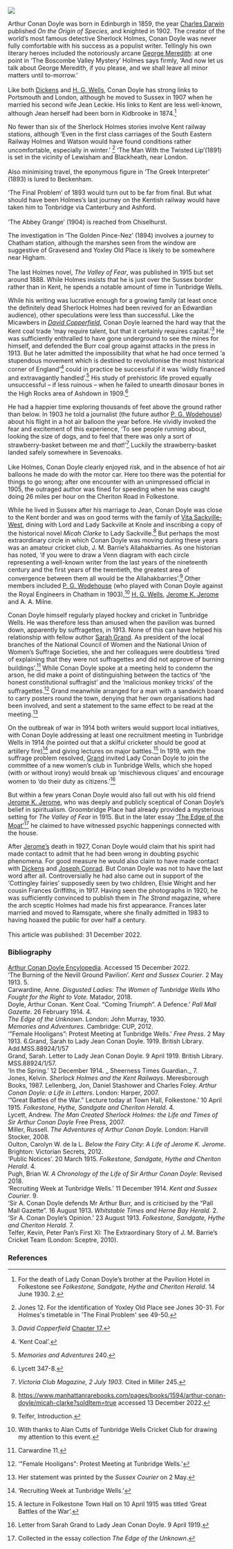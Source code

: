 <a href="https://juncture-digital.org"><img src="https://juncture-digital.org/images/ve-button.png"></a>
<param ve-config title="Sir Arthur Conan Doyle (1859-1930)" author="Professor Carolyn Oulton" layout="vtl" banner="/images/banners/19c.jpg" discription="Kent railway stations play crucial roles in several of Sir Arthur Conan Doyle's books. This visual essay further explores Conan Doyle’s connection to the county.">

<param ve-entity eid="Q736439" aliases="Ramsgate">
<param ve-entity eid="Q939838" aliases="Sevenoaks">
<param ve-entity eid="Q375314" aliases="Folkestone">
<param ve-entity eid="Q1547383" aliases="Groombridge Place">
<param ve-entity eid="Q736439" aliases="Ramsgate">
<param ve-entity eid="Q1285144" aliases="Knole House">
<param ve-entity eid="Q29303" aliases="Canterbury">
<param ve-entity eid="Q936183" aliases="Tonbridge">


<!-- Basemap starting position centred on Cantebury -->
<param ve-map center="Q29303" zoom="10">

<!-- Historical map layers -->
<param ve-map-layer active allmaps allmaps-id="9537d136c6cd0dac" title="Kent Railway Map"> 

<!--#-->


Arthur Conan Doyle was born in Edinburgh in 1859, the year [Charles Darwin](/19c/19c-darwin-biography) published _On the Origin of Species_, and knighted in 1902. The creator of the world’s most famous detective Sherlock Holmes, Conan Doyle was never fully comfortable with his success as a populist writer. Tellingly his own literary heroes included the notoriously arcane [George Meredith](/19c/19c-meredith-biography): at one point in ‘The Boscombe Valley Mystery’ Holmes says firmly, ‘And now let us talk about George Meredith, if you please, and we shall leave all minor matters until to-morrow.’ 
<br><br>
Like both [Dickens](/dickens) and [H. G. Wells](/20c/20c-wellshg-biography), Conan Doyle has strong links to Portsmouth and London, although he moved to Sussex in 1907 when he married his second wife Jean Leckie. His links to Kent are less well-known, although Jean herself had been born in Kidbrooke in 1874.[^ref1]  
<param ve-image url="https://upload.wikimedia.org/wikipedia/commons/a/a8/Portrait_of_Arthur_Conan_Doyle.jpg" label="Portrait of Arthur Conan Doyle" attribution="Elliott & Fry, Public domain, via Wikimedia Commons">

No fewer than six of the Sherlock Holmes stories involve Kent railway stations, although ‘Even in the first class carriages of the South Eastern Railway Holmes and Watson would have found conditions rather uncomfortable, especially in winter.’ [^ref2] ‘The Man With the Twisted Lip’(1891) is set in the vicinity of <span data-mouseover-image-zoomto="1426,962,728,534">Lewisham</span> and <span data-mouseover-image-zoomto="1740,814,737,541">Blackheath</span>, near London.
<br><br>
Also minimising travel, the eponymous figure in ‘The Greek Interpreter’ (1893) is lured to <span data-mouseover-image-zoomto="1313,1514,737,540">Beckenham</span>.
<param ve-image url="https://upload.wikimedia.org/wikipedia/commons/a/a6/The_head_guard_on_the_South_Eastern_Railway%2C_1885-The_engine_is_one_of_Richard_Christopher_Mansell%27s_%22Gunboat%22_0-4-4_tanks%2C_built_for_Greenwich%2C_Woolrich_and_Blackheath_local_services_LCCN96509035.jpg" label="South Eastern Railways (1885)" attribution="Thomson, J. (John), 1837-1921, photographer, Public domain, via Wikimedia Commons">

‘The Final Problem’ of 1893 would turn out to be far from final. But what should have been Holmes’s last journey on the Kentish railway would have taken him to <span data-mouseover-image-zoomto="2895,3581,1474,1081">Tonbridge</span> via <span data-mouseover-image-zoomto="8557,2693,1476,1082">Canterbury</span> and <span data-mouseover-image-zoomto="7098,2866,2910,2133">Ashford</span>. 
<br><br>
‘The Abbey Grange’ (1904) is reached from <span data-mouseover-image-zoomto="2271,1536,728,534">Chiselhurst</span>. 
<param ve-image url="https://upload.wikimedia.org/wikipedia/commons/1/12/%22The_Death_of_Sherlock_Holmes%22_%28frontispiece_from_The_Memoirs_of_Sherlock_Holmes%2C_1894%29.jpg" label="The Death of Sherlock Holmes (1894)" attribution="Special Collections Toronto Public Library, CC BY-SA 2.0 <https://creativecommons.org/licenses/by-sa/2.0>, via Wikimedia Commons">
<!-- Basemap centred on Tonbridge -->
<param ve-map center="Q936183" zoom="10">

The investigation in ‘The Golden Pince-Nez’ (1894) involves a journey to <span data-mouseover-image-zoomto="3959,704,2910,2132">Chatham</span> station, although the marshes seen from the window are suggestive of Gravesend and Yoxley Old Place is likely to be somewhere near <span data-mouseover-image-zoomto="4382,1029,1455,1067">Higham</span>. 
<br><br>
The last Holmes novel, _The Valley of Fear_, was published in 1915 but set around 1888. While Holmes insists that he is just over the Sussex border rather than in Kent, he spends a notable amount of time in 
<span data-mouseover-image-zoomto="3301,4389,1455,1067">Tunbridge Wells</span>. 
<param ve-image url="https://upload.wikimedia.org/wikipedia/commons/6/6a/Parkstone_Down_empty_stock_between_Branksome_and_Parkstone_geograph-2680927-by-Ben-Brooksbank.jpg" label="Late 19th Century Passenger Steam Engine" attribution="Ben Brooksbank, CC BY-SA 2.0, via Wikimedia Commons">
<!-- Basemap centred on Tunbridge Wells -->
<param ve-map center="Q665489" zoom="10">

While his writing was lucrative enough for a growing family (at least once the definitely dead Sherlock Holmes had been revived for an Edwardian audience), other speculations were less than successful. Like the Micawbers in [_David Copperfield_](/dickens/david-copperfield-curated-walk), Conan Doyle learned the hard way that the Kent coal trade ’may require talent, but that it certainly requires capital.’[^ref3]  He was sufficiently enthralled to have gone underground to see the mines for himself, and defended the Burr coal group against attacks in the press in 1913. But he later admitted the impossibility that what he had once termed ‘a stupendous movement which is destined to revolutionise the most historical corner of England’[^ref4]  could in practice be successful if it was ‘wildly financed and extravagantly handled’.[^ref5]  His study of prehistoric life proved equally unsuccessful – if less ruinous – when he failed to unearth dinosaur bones in the High Rocks area of Ashdown in 1909.[^ref6] 
<param ve-image url="https://upload.wikimedia.org/wikipedia/commons/7/79/Conan_Doyle_LCCN2014714597.jpg" label="Conan Doyle family 1900" attribution="Bain News Service, publisher, Public domain, via Wikimedia Commons">

He had a happier time exploring thousands of feet above the ground rather than below. In 1903 he told a journalist (the future author [P. G. Wodehouse](/19c/19c-wodehouse-biography)) about his flight in a hot air balloon the year before. He vividly invoked the fear and excitement of this experience, ‘To see people running about, looking the size of dogs, and to feel that there was only a sort of strawberry-basket between me and _that_!’[^ref7]  Luckily the strawberry-basket landed safely somewhere in Sevenoaks. 
<br><br>
Like Holmes, Conan Doyle clearly enjoyed risk, and in the absence of hot air balloons he made do with the motor car. Here too there was the potential for things to go wrong; after one encounter with an unimpressed official in 1905, the outraged author was fined for speeding when he was caught doing 26 miles per hour on the Cheriton Road in Folkestone.
<param ve-image url="https://upload.wikimedia.org/wikipedia/commons/c/c7/1905-04-04_front_Cat_car_crash.jpg" label="Cat car crash" attribution="Louis Wain, Public domain, via Wikimedia Commons">
<!---Basemap centered on Folkestone--->
<param ve-map center="Q375314" zoom="10">

While he lived in Sussex after his marriage to Jean, Conan Doyle was close to the Kent border and was on good terms with the family of [Vita Sackville-West](/20c/20c-sackville-west-biography), dining with Lord and Lady Sackville at Knole and inscribing a copy of the historical novel _Micah Clarke_ to Lady Sackville.[^ref8] But perhaps the most extraordinary circle in which Conan Doyle was moving during these years was an amateur cricket club, J. M. Barrie’s Allahakbarries. As one historian has noted, ‘if you were to draw a Venn diagram with each circle representing a well-known writer from the last years of the nineteenth century and the first years of the twentieth, the greatest area of convergence between them all would be the Allahakbarries’.[^ref9]  Other members included [P. G. Wodehouse](/19c/19c-wodehouse-biography) (who played with Conan Doyle against the Royal Engineers in Chatham in 1903),[^ref10]  [H. G. Wells](/20c/20c-wellshg-biography), [Jerome K. Jerome]( /19c/19c-jerome-biography) and A. A. Milne.
<param ve-image url="https://upload.wikimedia.org/wikipedia/commons/3/35/Sir_James_Matthew_Barrie_%281860-1937%29%2C_Author_%2838575923221%29.jpg" label="J.M. Barrie" attribution="John Lavery, Public domain, via Wikimedia Commons">
<!---Basemap centered on Knole--->
<param ve-map center="Q1285144" zoom="10">

Conan Doyle himself regularly played hockey and cricket in Tunbridge Wells. He was therefore less than amused when the pavilion was burned down, apparently by suffragettes, in 1913. None of this can have helped his relationship with fellow author [Sarah Grand](/19c/19c-grand-biography). As president of the local branches of the National Council of Women and the National Union of Women’s Suffrage Societies, she and her colleagues were doubtless ‘tired of explaining that they were not suffragettes and did not approve of burning buildings’.[^ref11]  While Conan Doyle spoke at a meeting held to condemn the arson, he did make a point of distinguishing between the tactics of ‘the honest constitutional suffragist’ and the ‘malicious monkey tricks’ of the suffragettes.[^ref12]  Grand meanwhile arranged for a man with a sandwich board to carry posters round the town, denying that her own organisations had been involved, and sent a statement to the same effect to be read at the meeting.[^ref13]  
<param ve-image url="https://upload.wikimedia.org/wikipedia/commons/f/fb/National_Union_Women%27s_Suffrage_shop_on_18_Crescent_Road%2C_Tunbridge_Wells.jpg" label="NUWSS shop on 18 Crescent Road, Tunbridge Wells" attribution="LSE Library, No restrictions, via Wikimedia Commons">
<!---Basemap centered on Tunbridge Wells--->
<param ve-map center="Q665489" zoom="10">

On the outbreak of war in 1914 both writers would support local initiatives, with Conan Doyle addressing at least one recruitment meeting in Tunbridge Wells in 1914 (he pointed out that a skilful cricketer should be good at artillery fire)[^ref14]  and giving lectures on major battles.[^ref15]  In 1919, with the suffrage problem resolved, [Grand](/19c/19c-grand-biography) invited Lady Conan Doyle to join the committee of a new women’s club in Tunbridge Wells, which she hoped (with or without irony) would break up ‘mischievous cliques’ and encourage women to ‘do their duty as citizens.’[^ref16] 
<param ve-image url="https://upload.wikimedia.org/wikipedia/commons/e/e5/Sir_Arthur_and_Lady_Jean_Conan_Doyle%2C_c.1920._%287893553748%29.jpg" label="Sir Arthur and Lady Jean Conan Doyle" attribution="National Media Museum from UK, No restrictions, via Wikimedia Commons">
<!---Basemap centered on Tunbridge Wells--->
<param ve-map center="Q665489" zoom="10">

But within a few years Conan Doyle would also fall out with his old friend [Jerome K. Jerome]( /19c/19c-jerome-biography), who was deeply and publicly sceptical of Conan Doyle’s belief in spiritualism. Groombridge Place had already provided a mysterious setting for _The Valley of Fear_ in 1915. But in the later essay [‘The Edge of the Moat’](https://www.arthur-conan-doyle.com/index.php?title=The_Edge_of_the_Unknown#IV._The_Ghost_of_the_Moat)[^ref17]  he claimed to have witnessed psychic happenings connected with the house.
<param ve-image url="https://upload.wikimedia.org/wikipedia/commons/0/01/In_English_Homes_Vol_1_Groombridge_Place_Kent_the_hall_chamber_31295001575223_0061.jpg" label="Groombridge Place, Kent" attribution="Charles Latham 1847-1912, Public domain, via Wikimedia Commons">
<!---Basemap centered on Groombridge Place--->
<param ve-map center="Q1547383" zoom="10">

After [Jerome’s](/19c/19c-jerome-biography) death in 1927, Conan Doyle would claim that his spirit had made contact to admit that he had been wrong in doubting psychic phenomena. For good measure he would also claim to have made contact with [Dickens](/dickens) and [Joseph Conrad](/19c/19c-conrad-biography). But Conan Doyle was not to have the last word after all. Controversially he had also came out in support of the ‘Cottingley fairies’ supposedly seen by two children, Elsie Wright and her cousin Frances Griffiths, in 1917. Having seen the photographs in 1920, he was sufficiently convinced to publish them in _The Strand_ magazine, where the arch sceptic Holmes had made his first appearance. Frances later married and moved to Ramsgate, where she finally admitted in 1983 to having hoaxed the public for over half a century.
<br><br>
This article was published: 31 December 2022.
<param ve-image url="https://upload.wikimedia.org/wikipedia/commons/c/c0/Frances1920.jpg" label="Frances Griffiths, 1920" attribution="picture printed in the american edition of the 1922 book The Coming of the Fairies by Sir Arthur Conan Doyle, Public domain, via Wikimedia Commons">

### Bibliography 
[Arthur Conan Doyle Encylopedia](https://www.arthur-conan-doyle.com/index.php?title=File:The-sporting-life-1903-06-06-royal-engineers-chatham-v-alahakbarries-p8.jpg). Accessed 15 December 2022.   
‘The Burning of the Nevill Ground Pavilion’. _Kent and Sussex Courier_. 2 May 1913. 5.   
Carwardine, Anne. _Disgusted Ladies: The Women of Tunbridge Wells Who Fought for the Right to Vote._ Matador, 2018.   
Doyle, Arthur Conan. ‘Kent Coal. “Coming Triumph”. A Defence.’ _Pall Mall Gazette_. 26 February 1914. 4.   
_The Edge of the Unknown_. London: John Murray, 1930.   
_Memories and Adventures_. Cambridge: CUP, 2012.   
‘”Female Hooligans”: Protest Meeting at Tunbridge Wells.’ _Free Press_. 2 May 1913. 6.Grand, Sarah to Lady Jean Conan Doyle. 1919. British Library. Add.MSS.88924/1/57   
Grand, Sarah. Letter to Lady Jean Conan Doyle. 9 April 1919. British Library. MSS.88924/1/57.   
‘In the Spring.’ 12 December 1914. _ Sheerness Times Guardian._ 7.  
Jones, Kelvin. _Sherlock Holmes and the Kent Railways_. Meresborough Books, 1987. 
Lellenberg, Jon, Daniel Stashower and Charles Foley. _Arthur Conan Doyle: a Life in Letters_. London: Harper, 2007.   
‘”Great Battles of the War.” Lecture today at Town Hall, Folkestone.’ 10 April 1915. _Folkestone, Hythe, Sandgate and Cheriton Herald_. 4.   
Lycett, Andrew. _The Man Created Sherlock Holmes: the Life and Times of Sir Arthur Conan Doyle_ Free Press, 2007.   
Miller, Russell. _The Adventures of Arthur Conan Doyle_. London: Harvill Stocker, 2008.   
Oulton, Carolyn W. de la L. _Below the Fairy City: A Life of Jerome K. Jerome_. Brighton: Victorian Secrets, 2012.   
‘Public Notices’. 20 March 1915. _Folkestone, Sandgate, Hythe and Cheriton Herald_. 4.   
Pugh, Brian W. _A Chronology of the Life of Sir Arthur Conan Doyle_: Revised 2018.   
‘Recruiting Week at Tunbridge Wells.’ 11 December 1914. _Kent and Sussex Courier_. 9.   
‘Sir A. Conan Doyle defends Mr Arthur Burr, and is criticised by the “Pall Mall Gazette”. 16 August 1913. _Whitstable Times and Herne Bay Herald._ 2.   
‘Sir A. Conan Doyle’s Opinion.’ 23 August 1913. _Folkestone, Sandgate, Hythe and Cheriton Herald_. 7.   
Telfer, Kevin, Peter Pan’s First XI: The Extraordinary Story of J. M. Barrie’s Cricket Team (London:   Sceptre, 2010).   

### References

[^ref1]: For the death of Lady Conan Doyle’s brother at the Pavilion Hotel in Folkestone see _Folkestone, Sandgate, Hythe and Cheriton Herald_. 14 June 1930. 2.
[^ref2]: Jones 12. For the identification of Yoxley Old Place see Jones 30-31. For Holmes's timetable in 'The Final Problem' see 49-50. 
[^ref3]:_David Copperfield_ [Chapter 17.]( http://www.literaturepage.com/read/davidcopperfield-303.html)
[^ref4]: ‘Kent Coal’.
[^ref5]: _Memories and Adventures_ 240.
[^ref6]: Lycett 347-8.
[^ref7]: _Victoria Club Magazine, 2 July 1903_. Cited in Miller 245. 
[^ref8]: https://www.manhattanrarebooks.com/pages/books/1594/arthur-conan-doyle/micah-clarke?soldItem=true accessed 13 December 2022.
[^ref9]: Telfer, Introduction.
[^ref10]: With thanks to Alan Cutts of Tunbridge Wells Cricket Club for drawing my attention to this event.
[^ref11]: Carwardine 11.
[^ref12]: ‘"Female Hooligans": Protest Meeting at Tunbridge Wells.’ 
[^ref13]: Her statement was printed by the _Sussex Courier_ on 2 May.
[^ref14]: ‘Recruiting Week at Tunbridge Wells.’ 
[^ref15]: A lecture in Folkestone Town Hall on 10 April 1915 was titled ‘Great Battles of the War’.
[^ref16]:  Letter from Sarah Grand to Lady Jean Conan Doyle. 9 April 1919. 
[^ref17]: Collected in the essay collection _The Edge of the Unknown_.





